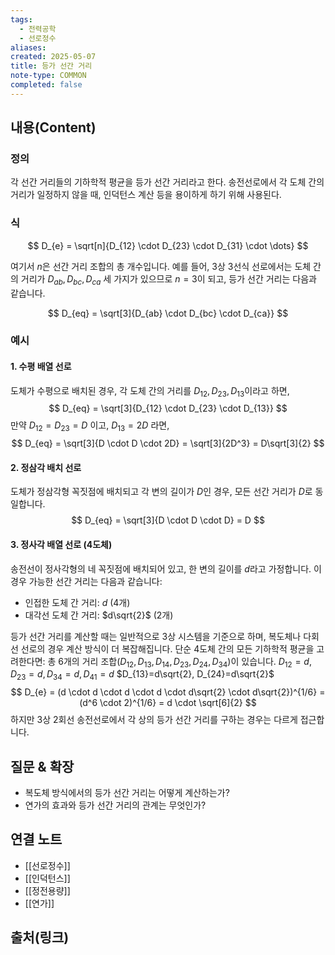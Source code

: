 ```yaml
---
tags:
  - 전력공학
  - 선로정수
aliases: 
created: 2025-05-07
title: 등가 선간 거리
note-type: COMMON
completed: false
---
```


## 내용(Content)
### 정의

각 선간 거리들의 기하학적 평균을 등가 선간 거리라고 한다. 송전선로에서 각 도체 간의 거리가 일정하지 않을 때, 인덕턴스 계산 등을 용이하게 하기 위해 사용된다.

### 식

$$
D_{e} = \sqrt[n]{D_{12} \cdot D_{23} \cdot D_{31} \cdot \dots}
$$

여기서 $n$은 선간 거리 조합의 총 개수입니다. 예를 들어, 3상 3선식 선로에서는 도체 간의 거리가 $D_{ab}, D_{bc}, D_{ca}$ 세 가지가 있으므로 $n=3$이 되고, 등가 선간 거리는 다음과 같습니다.

$$
D_{eq} = \sqrt[3]{D_{ab} \cdot D_{bc} \cdot D_{ca}}
$$

### 예시

#### 1. 수평 배열 선로
도체가 수평으로 배치된 경우, 각 도체 간의 거리를 $D_{12}, D_{23}, D_{13}$이라고 하면,
$$
D_{eq} = \sqrt[3]{D_{12} \cdot D_{23} \cdot D_{13}}
$$
만약 $D_{12} = D_{23} = D$ 이고, $D_{13} = 2D$ 라면,
$$
D_{eq} = \sqrt[3]{D \cdot D \cdot 2D} = \sqrt[3]{2D^3} = D\sqrt[3]{2}
$$

#### 2. 정삼각 배치 선로
도체가 정삼각형 꼭짓점에 배치되고 각 변의 길이가 $D$인 경우, 모든 선간 거리가 $D$로 동일합니다.
$$
D_{eq} = \sqrt[3]{D \cdot D \cdot D} = D
$$

#### 3. 정사각 배열 선로 (4도체)
송전선이 정사각형의 네 꼭짓점에 배치되어 있고, 한 변의 길이를 $d$라고 가정합니다.
이 경우 가능한 선간 거리는 다음과 같습니다:
- 인접한 도체 간 거리: $d$ (4개)
- 대각선 도체 간 거리: $d\sqrt{2}$ (2개)

등가 선간 거리를 계산할 때는 일반적으로 3상 시스템을 기준으로 하며, 복도체나 다회선 선로의 경우 계산 방식이 더 복잡해집니다. 단순 4도체 간의 모든 기하학적 평균을 고려한다면:
총 6개의 거리 조합($D_{12}, D_{13}, D_{14}, D_{23}, D_{24}, D_{34}$)이 있습니다.
$D_{12}=d, D_{23}=d, D_{34}=d, D_{41}=d$
$D_{13}=d\sqrt{2}, D_{24}=d\sqrt{2}$
$$
D_{e} = (d \cdot d \cdot d \cdot d \cdot d\sqrt{2} \cdot d\sqrt{2})^{1/6} = (d^6 \cdot 2)^{1/6} = d \cdot \sqrt[6]{2}
$$
하지만 3상 2회선 송전선로에서 각 상의 등가 선간 거리를 구하는 경우는 다르게 접근합니다.

## 질문 & 확장

*   복도체 방식에서의 등가 선간 거리는 어떻게 계산하는가?
*   연가의 효과와 등가 선간 거리의 관계는 무엇인가?

## 연결 노트
- [[선로정수]]
- [[인덕턴스]]
- [[정전용량]]
- [[연가]]

## 출처(링크)

